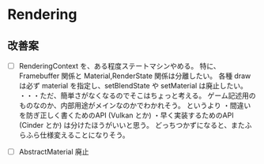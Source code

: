 ﻿Rendering
==========

改善案
----------
- [ ] RenderingContext を、ある程度ステートマシンやめる。
	特に、Framebuffer 関係と Material,RenderState 関係は分離したい。
	各種 draw は必ず material を指定し、setBlendState や setMaterial は廃止したい。
	・・・ただ、簡単さがなくなるのでそこはちょっと考える。
	ゲーム記述用のものなのか、内部用途がメインなのかでわかれそう。
	というより
	・間違いを防ぎ正しく書くためのAPI (Vulkan とか)
	・早く実装するためのAPI (Cinder とか)
	は分けたほうがいいと思う。
	どっちつかずになると、またふらふら仕様変えることになりそう。
- [ ] AbstractMaterial 廃止

